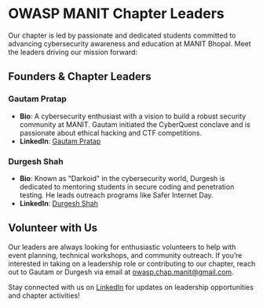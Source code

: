 # OWASP MANIT Chapter Leaders

Our chapter is led by passionate and dedicated students committed to advancing cybersecurity awareness and education at MANIT Bhopal. Meet the leaders driving our mission forward:

## Founders & Chapter Leaders
### Gautam Pratap
- **Bio**: A cybersecurity enthusiast with a vision to build a robust security community at MANIT. Gautam initiated the CyberQuest conclave and is passionate about ethical hacking and CTF competitions.
- **LinkedIn**: [Gautam Pratap](https://www.linkedin.com/in/gautampratap/)

### Durgesh Shah
- **Bio**: Known as "Darkoid" in the cybersecurity world, Durgesh is dedicated to mentoring students in secure coding and penetration testing. He leads outreach programs like Safer Internet Day.
- **LinkedIn**: [Durgesh Shah](https://www.linkedin.com/in/darkoid/)

## Volunteer with Us
Our leaders are always looking for enthusiastic volunteers to help with event planning, technical workshops, and community outreach. If you’re interested in taking on a leadership role or contributing to our chapter, reach out to Gautam or Durgesh via email at owasp.chap.manit@gmail.com.

Stay connected with us on [LinkedIn](https://www.linkedin.com/company/owasp-manit-bhopal) for updates on leadership opportunities and chapter activities!